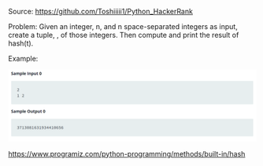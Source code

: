 Source: https://github.com/Toshiiiii1/Python_HackerRank

Problem: Given an integer, n, and n space-separated integers as input, create a tuple, , of those  integers. Then compute and print the result of hash(t).

Example: 

![](2022-07-28-15-34-23.png)

https://www.programiz.com/python-programming/methods/built-in/hash